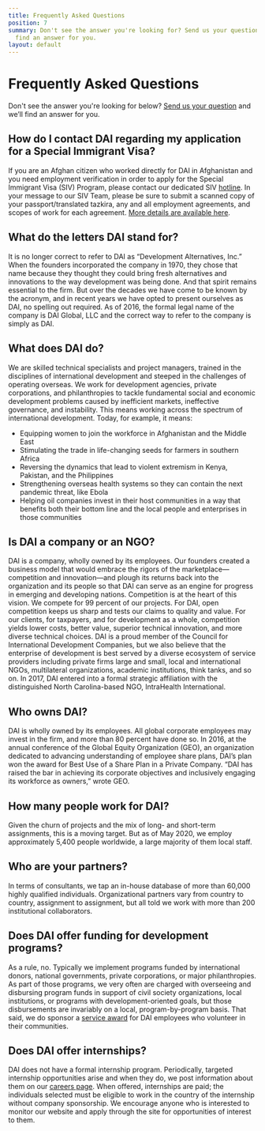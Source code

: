 ```yaml
---
title: Frequently Asked Questions
position: 7
summary: Don't see the answer you're looking for? Send us your question and we will
  find an answer for you.
layout: default
---
```


# Frequently Asked Questions

Don't see the answer you're looking for below? [Send us your question][1] and we’ll find an answer for you.

<aside>
  <h2>How do I contact DAI regarding my application for a Special Immigrant Visa?</h2>
  <p>If you are an Afghan citizen who worked directly for DAI in Afghanistan and you need employment verification in order to apply for the Special Immigrant Visa (SIV) Program, please contact our dedicated SIV <a href="mailto:SIV@dai.com">hotline</a>. In your message to our SIV Team, please be sure to submit a scanned copy of your passport/translated tazkira, any and all employment agreements, and scopes of work for each agreement. <a href="/special-immigrant-visas">More details are available here</a>.</p>
</aside>

##  What do the letters DAI stand for?

It is no longer correct to refer to DAI as “Development Alternatives, Inc.” When the founders incorporated the company in 1970, they chose that name because they thought they could bring fresh alternatives and innovations to the way development was being done. And that spirit remains essential to the firm. But over the decades we have come to be known by the acronym, and in recent years we have opted to present ourselves as DAI, no spelling out required. As of 2016, the formal legal name of the company is DAI Global, LLC and the correct way to refer to the company is simply as DAI.

##  What does DAI do?

We are skilled technical specialists and project managers, trained in the disciplines of international development and steeped in the challenges of operating overseas. We work for development agencies, private corporations, and philanthropies to tackle fundamental social and economic development problems caused by inefficient markets, ineffective governance, and instability. This means working across the spectrum of international development. Today, for example, it means:

* Equipping women to join the workforce in Afghanistan and the Middle East
* Stimulating the trade in life-changing seeds for farmers in southern Africa
* Reversing the dynamics that lead to violent extremism in Kenya, Pakistan, and the Philippines
* Strengthening overseas health systems so they can contain the next pandemic threat, like Ebola
* Helping oil companies invest in their host communities in a way that benefits both their bottom line and the local people and enterprises in those communities

## Is DAI a company or an NGO?

DAI is a company, wholly owned by its employees. Our founders created a business model that would embrace the rigors of the marketplace—competition and innovation—and plough its returns back into the organization and its people so that DAI can serve as an engine for progress in emerging and developing nations. Competition is at the heart of this vision. We compete for 99 percent of our projects. For DAI, open competition keeps us sharp and tests our claims to quality and value. For our clients, for taxpayers, and for development as a whole, competition yields lower costs, better value, superior technical innovation, and more diverse technical choices. DAI is a proud member of the Council for International Development Companies, but we also believe that the enterprise of development is best served by a diverse ecosystem of service providers including private firms large and small, local and international NGOs, multilateral organizations, academic institutions, think tanks, and so on. In 2017, DAI entered into a formal strategic affiliation with the distinguished North Carolina-based NGO, IntraHealth International.

## Who owns DAI?
 
DAI is wholly owned by its employees. All global corporate employees may invest in the firm, and more than 80 percent have done so. In 2016, at the annual conference of the Global Equity Organization (GEO), an organization dedicated to advancing understanding of employee share plans, DAI’s plan won the award for Best Use of a Share Plan in a Private Company. “DAI has raised the bar in achieving its corporate objectives and inclusively engaging its workforce as owners,” wrote GEO.

##  How many people work for DAI?

Given the churn of projects and the mix of long- and short-term assignments, this is a moving target. But as of May 2020, we employ approximately 5,400 people worldwide, a large majority of them local staff.

##  Who are your partners?

In terms of consultants, we tap an in-house database of more than 60,000 highly qualified individuals. Organizational partners vary from country to country, assignment to assignment, but all told we work with more than 200 institutional collaborators.

##  Does DAI offer funding for development programs?

As a rule, no. Typically we implement programs funded by international donors, national governments, private corporations, or major philanthropies. As part of those programs, we very often are charged with overseeing and disbursing program funds in support of civil society organizations, local institutions, or programs with development-oriented goals, but those disbursements are invariably on a local, program-by-program basis. That said, we do sponsor a [service award][3] for DAI employees who volunteer in their communities.

## Does DAI offer internships?

DAI does not have a formal internship program. Periodically, targeted internship opportunities arise and when they do, we post information about them on our [careers page](/working-dai/job-opportunities). When offered, internships are paid; the individuals selected must be eligible to work in the country of the internship without company sponsorship. We encourage anyone who is interested to monitor our website and apply through the site for opportunities of interest to them.


[1]: mailto:steven_o'connor@dai.com?subject=faq
[3]: /news-publications/news/dai-recognizes-two-employees-their-community-service
